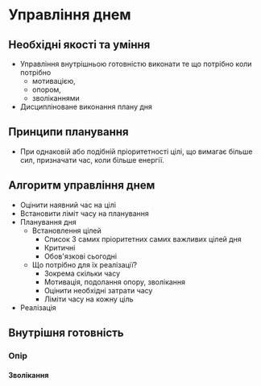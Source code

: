 # Управління днем

## Необхідні якості та уміння

* Управління внутрішньою готовністю виконати те що потрібно коли потрібно
  * мотивацією, 
  * опором, 
  * зволіканнями
* Дисципліноване виконання плану дня

## Принципи планування

* При однаковій або подібній пріоритетності цілі, що вимагає більше сил, призначати час, коли більше енергії.

## Алгоритм управління днем

* Оцінити наявний час на цілі
* Встановити ліміт часу на планування 
* Планування дня
  * Встановлення цілей 
    * Список 3 самих пріоритетних самих важливих цілей дня
    * Критичні
    * Обов'язкові сьогодні
  * Що потрібно для їх реалізації?
    * Зокрема скільки часу
    * Мотивація, подолання опору, зволікання
    * Оцінити необхідні затрати часу
    * Ліміти часу на кожну ціль
* Реалізація

## Внутрішня готовність

### Опір

#### Зволікання

